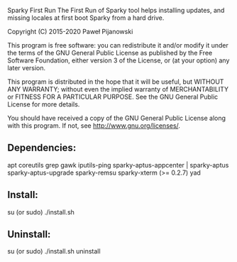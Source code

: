 Sparky First Run
The First Run of Sparky tool helps installing updates, and missing locales at first boot Sparky from a hard drive.

Copyright (C) 2015-2020 Paweł Pijanowski

This program is free software: you can redistribute it and/or modify
it under the terms of the GNU General Public License as published by
the Free Software Foundation, either version 3 of the License, or
(at your option) any later version.

This program is distributed in the hope that it will be useful,
but WITHOUT ANY WARRANTY; without even the implied warranty of
MERCHANTABILITY or FITNESS FOR A PARTICULAR PURPOSE.  See the
GNU General Public License for more details.

You should have received a copy of the GNU General Public License
along with this program.  If not, see <http://www.gnu.org/licenses/>.

Dependencies:
-------------
apt
coreutils
grep
gawk
iputils-ping
sparky-aptus-appcenter | sparky-aptus
sparky-aptus-upgrade
sparky-remsu
sparky-xterm (>= 0.2.7)
yad

Install:
-------------
su (or sudo) 
./install.sh

Uninstall:
-------------
su (or sudo)
./install.sh uninstall
